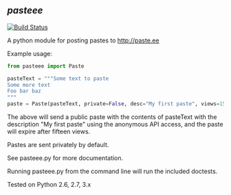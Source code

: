 *pasteee*
-------------------------

[![Build Status](https://travis-ci.org/i-ghost/pasteee.svg)](https://travis-ci.org/i-ghost/pasteee)

A python module for posting pastes to http://paste.ee

Example usage:

```python
from pasteee import Paste

pasteText = """Some text to paste
Some more text
Foo bar baz
"""
paste = Paste(pasteText, private=False, desc="My first paste", views=15)
```

The above will send a public paste with the contents of pasteText with the description "My first paste" using the anonymous API access, and the paste will expire after fifteen views.

Pastes are sent privately by default.

See pasteee.py for more documentation.

Running pasteee.py from the command line will run the included doctests.

Tested on Python 2.6, 2.7, 3.x
